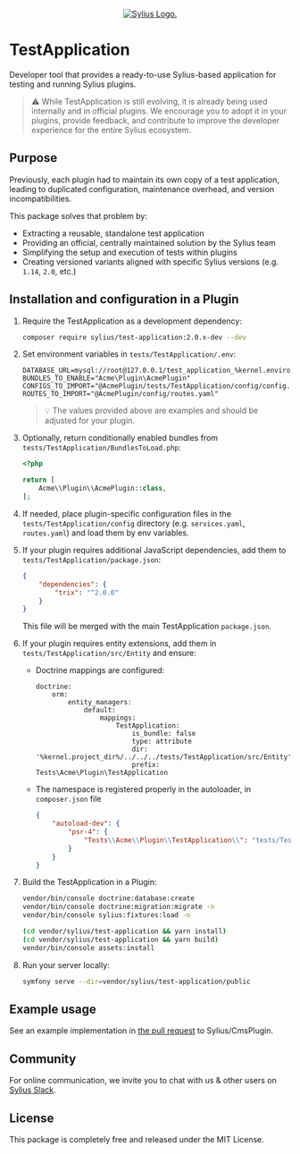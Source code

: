 <p align="center">
    <a href="https://sylius.com" target="_blank">
        <picture>
          <source media="(prefers-color-scheme: dark)" srcset="https://media.sylius.com/sylius-logo-800-dark.png">
          <source media="(prefers-color-scheme: light)" srcset="https://media.sylius.com/sylius-logo-800.png">
          <img alt="Sylius Logo." src="https://media.sylius.com/sylius-logo-800.png">
        </picture>
    </a>
</p>

TestApplication
===============

Developer tool that provides a ready-to-use Sylius-based application for testing and running Sylius plugins.

> ⚠️ While TestApplication is still evolving, it is already being used internally and in official plugins.
   We encourage you to adopt it in your plugins, provide feedback, and contribute to improve the developer experience 
   for the entire Sylius ecosystem.

## Purpose

Previously, each plugin had to maintain its own copy of a test application, leading to duplicated configuration, 
maintenance overhead, and version incompatibilities.

This package solves that problem by:

- Extracting a reusable, standalone test application
- Providing an official, centrally maintained solution by the Sylius team
- Simplifying the setup and execution of tests within plugins
- Creating versioned variants aligned with specific Sylius versions (e.g. `1.14`, `2.0`, etc.)

## Installation and configuration in a Plugin

1. Require the TestApplication as a development dependency:

    ```bash
    composer require sylius/test-application:2.0.x-dev --dev
    ```

1. Set environment variables in `tests/TestApplication/.env`:

    ```dotenv
    DATABASE_URL=mysql://root@127.0.0.1/test_application_%kernel.environment%
    BUNDLES_TO_ENABLE="Acme\Plugin\AcmePlugin"
    CONFIGS_TO_IMPORT="@AcmePlugin/tests/TestApplication/config/config.yaml"
    ROUTES_TO_IMPORT="@AcmePlugin/config/routes.yaml"
    ```

    > 💡 The values provided above are examples and should be adjusted for your plugin.

1. Optionally, return conditionally enabled bundles from `tests/TestApplication/BundlesToLoad.php`:

    ```php
    <?php

    return [
        Acme\\Plugin\\AcmePlugin::class,
    ];
    ```

1. If needed, place plugin-specific configuration files in the `tests/TestApplication/config` directory
   (e.g. `services.yaml`, `routes.yaml`) and load them by env variables.

1. If your plugin requires additional JavaScript dependencies, add them to `tests/TestApplication/package.json`:

    ```json
    {
        "dependencies": {
            "trix": "^2.0.0"
        }
    }
    ```

   This file will be merged with the main TestApplication `package.json`.

1. If your plugin requires entity extensions, add them in `tests/TestApplication/src/Entity` and ensure:

    - Doctrine mappings are configured:

        ```
        doctrine:
            orm:
                entity_managers:
                    default:
                        mappings:
                            TestApplication:
                                is_bundle: false
                                type: attribute
                                dir: '%kernel.project_dir%/../../../tests/TestApplication/src/Entity'
                                prefix: Tests\Acme\Plugin\TestApplication
        ```
      
    - The namespace is registered properly in the autoloader, in `composer.json` file

        ```json
        {
            "autoload-dev": {
                "psr-4": {
                    "Tests\\Acme\\Plugin\\TestApplication\\": "tests/TestApplication/src/"
                }
            }
        }

1. Build the TestApplication in a Plugin:

    ```bash
    vendor/bin/console doctrine:database:create
    vendor/bin/console doctrine:migration:migrate -n
    vendor/bin/console sylius:fixtures:load -n
    
    (cd vendor/sylius/test-application && yarn install)
    (cd vendor/sylius/test-application && yarn build)
    vendor/bin/console assets:install
    ```

1. Run your server locally:

    ```bash
    symfony serve --dir=vendor/sylius/test-application/public
    ```

## Example usage

See an example implementation in [the pull request](https://github.com/Sylius/CmsPlugin/pull/53) to Sylius/CmsPlugin.

## Community

For online communication, we invite you to chat with us & other users on [Sylius Slack](https://sylius-devs.slack.com/).

## License

This package is completely free and released under the MIT License.
